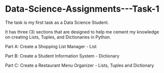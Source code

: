 # Data-Science-Assignments---Task-1
The task is my first task as a Data Science Student. 

It has three (3) sections that are designed to help me cement my knowledge on creating Lists, Tuples, and Dictionaries in Python.

Part A: Create a Shopping List Manager - List

Part B: Create a Student Information System - Dictionary

Part C: Create a Restaurant Menu Organizer - Lists, Tuples and Dictionary

